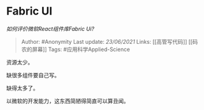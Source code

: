 # Fabric UI
*如何评价微软React组件库Fabric Ui?*

> Author: #Anonymity
Last update: *23/06/2021* 
Links: [[高管写代码]] [[码农的屏幕]] 
Tags:  #应用科学Applied-Science

 
资源太少。

缺很多组件要自己写。

缺得太多了。

以微软的开发能力，这东西简陋得简直可以算丑闻。



